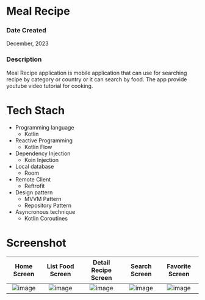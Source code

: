 # Meal Recipe

### Date Created
December, 2023

### Description
Meal Recipe application is mobile application that can use for searching recipe by category or country or it can search by food. The app provide youtube video tutorial for cooking.

# Tech Stach
- Programming language
  - Kotlin
- Reactive Programming
  - Kotlin Flow
- Dependency Injection
  - Koin Injection
- Local database
  - Room
- Remote Client
  - Reftrofit
- Design pattern
  - MVVM Pattern
  - Repository Pattern
- Asyncronous technique
  - Kotlin Coroutines

# Screenshot
Home Screen             |  List Food Screen           | Detail Recipe Screen             | Search Screen          | Favorite Screen            
:-------------------------:|:-------------------------:|:-------------------------:|:-------------------------:|:-------------------------:
![image](https://github.com/shaqna/Meal-Recipe/assets/85094525/72c81688-1069-480d-b1ce-1a3c299194a4) | ![image](https://github.com/shaqna/Meal-Recipe/assets/85094525/42c2771c-6e24-41dc-b108-6b39991e6174) | ![image](https://github.com/shaqna/Meal-Recipe/assets/85094525/1df838d4-d606-4394-bd3f-e2e9eb00754c) | ![image](https://github.com/shaqna/Meal-Recipe/assets/85094525/0b2875f8-17d9-4405-af63-07d6a9723e2b) | ![image](https://github.com/shaqna/Meal-Recipe/assets/85094525/26ddb875-7812-485d-b47c-70c0f22ebf84)




